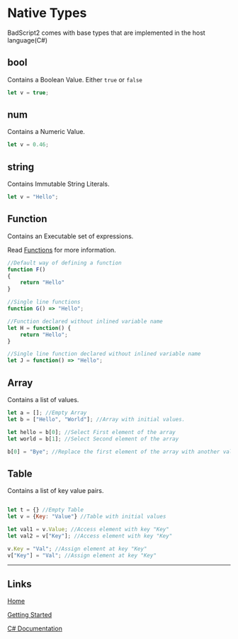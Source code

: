 # Native Types

BadScript2 comes with base types that are implemented in the host language(C#)

## bool

Contains a Boolean Value. Either `true` or `false`

```js
let v = true;
```


## num

Contains a Numeric Value.

```js
let v = 0.46;
```

## string

Contains Immutable String Literals.

```js
let v = "Hello";
```

## Function

Contains an Executable set of expressions.

Read [Functions](./Functions.md) for more information.

```js
//Default way of defining a function
function F()
{
	return "Hello"
}

//Single line functions
function G() => "Hello";

//Function declared without inlined variable name
let H = function() {
	return "Hello";
}

//Single line function declared without inlined variable name
let J = function() => "Hello";
```

## Array

Contains a list of values.

```js
let a = []; //Empty Array
let b = ["Hello", "World"]; //Array with initial values.

let hello = b[0]; //Select First element of the array
let world = b[1]; //Select Second element of the array

b[0] = "Bye"; //Replace the first element of the array with another value
```

## Table

Contains a list of key value pairs.

```js

let t = {} //Empty Table
let v = {Key: "Value"} //Table with initial values

let val1 = v.Value; //Access element with key "Key"
let val2 = v["Key"]; //Access element with key "Key"

v.Key = "Val"; //Assign element at key "Key"
v["Key"] = "Val"; //Assign element at key "Key"

```


___

## Links

[Home](https://bytechkr.github.io/BadScript2/)

[Getting Started](https://bytechkr.github.io/BadScript2/GettingStarted.html)

[C# Documentation](https://bytechkr.github.io/BadScript2/reference/index.html)